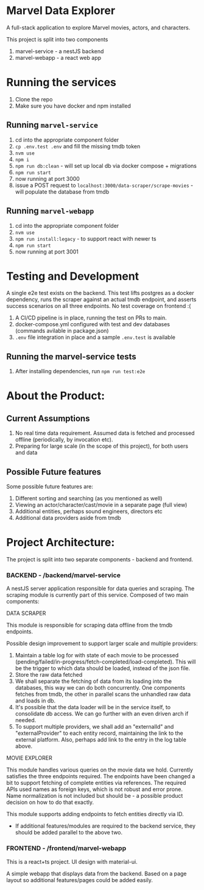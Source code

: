# Marvel Data Explorer

A full-stack application to explore Marvel movies, actors, and characters.

This project is split into two components

1. marvel-service - a nestJS backend
2. marvel-webapp - a react web app

# Running the services

1. Clone the repo
2. Make sure you have docker and npm installed

## Running `marvel-service`

1. cd into the appropriate component folder
2. `cp .env.test .env` and fill the missing tmdb token  
3. `nvm use`
4. `npm i`
5. `npm run db:clean` - will set up local db via docker compose + migrations
6. `npm run start`
7. now running at port 3000
8. issue a POST request to `localhost:3000/data-scraper/scrape-movies` - will populate the database from tmdb 

## Running `marvel-webapp`

1. cd into the appropriate component folder
2. `nvm use`
3. `npm run install:legacy` - to support react with newer ts
3. `npm run start`
4. now running at port 3001


# Testing and Development

A single e2e test exists on the backend. This test lifts postgres as a docker dependency, runs the scraper against an actual tmdb endpoint, and asserts success scenarios on all three endpoints.
No test coverage on frontend :(

1. A CI/CD pipeline is in place, running the test on PRs to main.
2. docker-compose.yml configured with test and dev databases (commands avilable in package.json)
3. `.env` file integration in place and a sample `.env.test` is available


## Running the marvel-service tests

1. After installing dependencies, run `npm run test:e2e`

# About the Product:

## Current Assumptions

1. No real time data requirement. Assumed data is fetched and processed offline (periodically, by invocation etc).
2. Preparing for large scale (in the scope of this project), for both users and data

## Possible Future features
Some possible future features are:
1. Different sorting and searching (as you mentioned as well)
2. Viewing an actor/character/cast/movie in a separate page (full view)
3. Additional entities, perhaps sound engineers, directors etc
4. Additional data providers aside from tmdb

# Project Architecture:

The project is split into two separate components - backend and frontend.

### BACKEND - /backend/marvel-service
A nestJS server application responsible for data queries and scraping. The scraping module is currently part of this service.
Composed of two main components:

DATA SCRAPER

This module is responsible for scraping data offline from the tmdb endpoints.

Possible design improvement to support larger scale and multiple providers:
1. Maintain a table log for with state of each movie to be processed (pending/failed/in-progress/fetch-completed/load-completed). This will be the trigger to which data should be loaded, instead of the json file.
2. Store the raw data fetched
3. We shall separate the fetching of data from its loading into the databases, this way we can do both concurrently. One components fetches from tmdb, the other in parallel scans the unhandled raw data and loads in db.
4. It's possible that the data loader will be in the service itself, to consolidate db access. We can go further with an even driven arch if needed.
5. To support multiple providers, we shall add an "externalId" and "externalProvider" to each entity record, maintaining the link to the external platform. Also, perhaps add link to the entry in the log table above. 

MOVIE EXPLORER

This module handles various queries on the movie data we hold. Currently satisfies the three endpoints required.
The endpoints have been changed a bit to support fetching of complete entities via references. The required APIs used names as foreign keys, which is not robust and error prone.
Name normalization is not included but should be - a possible product decision on how to do that exactly.

This module supports adding endpoints to fetch entities directly via ID. 

* If additional features/modules are required to the backend service, they should be added parallel to the above two.

### FRONTEND - /frontend/marvel-webapp

This is a react+ts project. UI design with material-ui.

A simple webapp that displays data from the backend. Based on a page layout so additional features/pages could be added easily.
